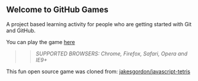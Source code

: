 ## Welcome to GitHub Games

A project based learning activity for people who are getting started with Git and GitHub.

You can play the game [here](https://briankwie.github.io/github-games/)

>> _*SUPPORTED BROWSERS*: Chrome, Firefox, Safari, Opera and IE9+_

This fun open source game was cloned from: [jakesgordon/javascript-tetris](https://github.com/jakesgordon/javascript-tetris)
